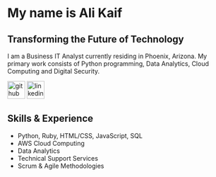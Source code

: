 # My name is Ali Kaif
## Transforming the Future of Technology <!--![Transforming the Future of Technology ](https://arturssmirnovs.github.io/github-profile-readme-generator/images/banner.png)-->

I am a Business IT Analyst currently residing in Phoenix, Arizona. My primary work consists of Python programming, Data Analytics, Cloud Computing and Digital Security.

[<img src='https://cdn.jsdelivr.net/npm/simple-icons@3.0.1/icons/github.svg' alt='github' height='40'>](https://github.com/akaif95) 
[<img src='https://cdn.jsdelivr.net/npm/simple-icons@3.0.1/icons/linkedin.svg' alt='linkedin' height='40'>](https://www.linkedin.com/in/AliKaif/)

## Skills & Experience
* Python, Ruby, HTML/CSS, JavaScript, SQL
* AWS Cloud Computing
* Data Analytics
* Technical Support Services
* Scrum & Agile Methodologies

<!--![Ali Kaif's github stats](https://github-readme-stats.vercel.app/api?username=akaif95&show_icons=true&theme=tokyonight)-->
